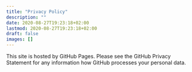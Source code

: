 ```yaml
---
title: "Privacy Policy"
description: ""
date: 2020-08-27T19:23:18+02:00
lastmod: 2020-08-27T19:23:18+02:00
draft: false
images: []
---
```


This site is hosted by GitHub Pages. Please see the GitHub Privacy Statement for any information how GitHub processes your personal data.
